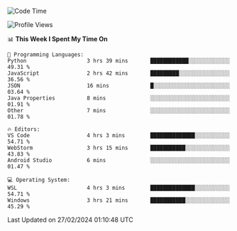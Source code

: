 <!--START_SECTION:waka-->
![Code Time](http://img.shields.io/badge/Code%20Time-584%20hrs%2012%20mins-blue)

![Profile Views](http://img.shields.io/badge/Profile%20Views-2-blue)

📊 **This Week I Spent My Time On** 

```text
💬 Programming Languages: 
Python                   3 hrs 39 mins       ████████████░░░░░░░░░░░░░   49.31 % 
JavaScript               2 hrs 42 mins       █████████░░░░░░░░░░░░░░░░   36.56 % 
JSON                     16 mins             █░░░░░░░░░░░░░░░░░░░░░░░░   03.64 % 
Java Properties          8 mins              ░░░░░░░░░░░░░░░░░░░░░░░░░   01.91 % 
Other                    7 mins              ░░░░░░░░░░░░░░░░░░░░░░░░░   01.78 % 

🔥 Editors: 
VS Code                  4 hrs 3 mins        ██████████████░░░░░░░░░░░   54.71 % 
WebStorm                 3 hrs 15 mins       ███████████░░░░░░░░░░░░░░   43.83 % 
Android Studio           6 mins              ░░░░░░░░░░░░░░░░░░░░░░░░░   01.47 % 

💻 Operating System: 
WSL                      4 hrs 3 mins        ██████████████░░░░░░░░░░░   54.71 % 
Windows                  3 hrs 21 mins       ███████████░░░░░░░░░░░░░░   45.29 % 
```


 Last Updated on 27/02/2024 01:10:48 UTC
<!--END_SECTION:waka-->
